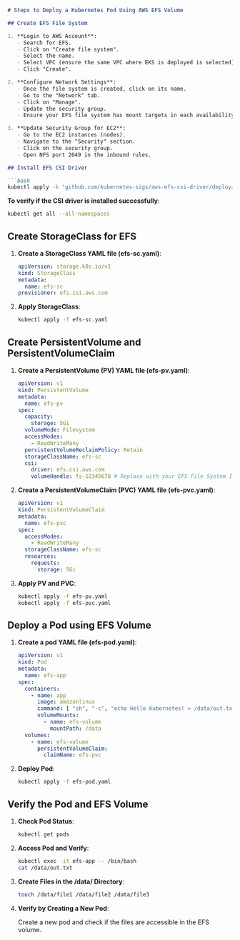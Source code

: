 ```markdown
# Steps to Deploy a Kubernetes Pod Using AWS EFS Volume

## Create EFS File System

1. **Login to AWS Account**:
   - Search for EFS.
   - Click on "Create file system".
   - Select the name.
   - Select VPC (ensure the same VPC where EKS is deployed is selected).
   - Click "Create".

2. **Configure Network Settings**:
   - Once the file system is created, click on its name.
   - Go to the "Network" tab.
   - Click on "Manage".
   - Update the security group.
   - Ensure your EFS file system has mount targets in each availability zone used by your EKS cluster.

3. **Update Security Group for EC2**:
   - Go to the EC2 instances (nodes).
   - Navigate to the "Security" section.
   - Click on the security group.
   - Open NFS port 2049 in the inbound rules.

## Install EFS CSI Driver

```bash
kubectl apply -k "github.com/kubernetes-sigs/aws-efs-csi-driver/deploy/kubernetes/overlays/stable/ecr/"
```

**To verify if the CSI driver is installed successfully**:

```bash
kubectl get all --all-namespaces
```

## Create StorageClass for EFS

1. **Create a StorageClass YAML file (efs-sc.yaml)**:

    ```yaml
    apiVersion: storage.k8s.io/v1
    kind: StorageClass
    metadata:
      name: efs-sc
    provisioner: efs.csi.aws.com
    ```

2. **Apply StorageClass**:

    ```bash
    kubectl apply -f efs-sc.yaml
    ```

## Create PersistentVolume and PersistentVolumeClaim

1. **Create a PersistentVolume (PV) YAML file (efs-pv.yaml)**:

    ```yaml
    apiVersion: v1
    kind: PersistentVolume
    metadata:
      name: efs-pv
    spec:
      capacity:
        storage: 5Gi
      volumeMode: Filesystem
      accessModes:
        - ReadWriteMany
      persistentVolumeReclaimPolicy: Retain
      storageClassName: efs-sc
      csi:
        driver: efs.csi.aws.com
        volumeHandle: fs-12345678 # Replace with your EFS File System ID, no DNS name
    ```

2. **Create a PersistentVolumeClaim (PVC) YAML file (efs-pvc.yaml)**:

    ```yaml
    apiVersion: v1
    kind: PersistentVolumeClaim
    metadata:
      name: efs-pvc
    spec:
      accessModes:
        - ReadWriteMany
      storageClassName: efs-sc
      resources:
        requests:
          storage: 5Gi
    ```

3. **Apply PV and PVC**:

    ```bash
    kubectl apply -f efs-pv.yaml
    kubectl apply -f efs-pvc.yaml
    ```

## Deploy a Pod using EFS Volume

1. **Create a pod YAML file (efs-pod.yaml)**:

    ```yaml
    apiVersion: v1
    kind: Pod
    metadata:
      name: efs-app
    spec:
      containers:
        - name: app
          image: amazonlinux
          command: [ "sh", "-c", "echo Hello Kubernetes! > /data/out.txt && sleep 3600" ]
          volumeMounts:
            - name: efs-volume
              mountPath: /data
      volumes:
        - name: efs-volume
          persistentVolumeClaim:
            claimName: efs-pvc
    ```

2. **Deploy Pod**:

    ```bash
    kubectl apply -f efs-pod.yaml
    ```

## Verify the Pod and EFS Volume

1. **Check Pod Status**:

    ```bash
    kubectl get pods
    ```

2. **Access Pod and Verify**:

    ```bash
    kubectl exec -it efs-app -- /bin/bash
    cat /data/out.txt
    ```

3. **Create Files in the /data/ Directory**:

    ```bash
    touch /data/file1 /data/file2 /data/file3
    ```

4. **Verify by Creating a New Pod**:

    Create a new pod and check if the files are accessible in the EFS volume.
```